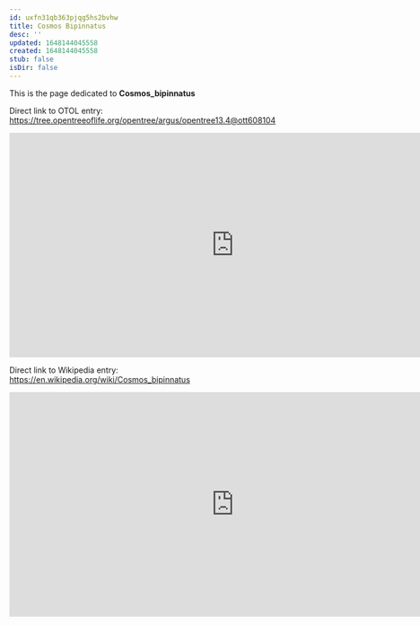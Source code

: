```yaml
---
id: uxfn31qb363pjqg5hs2bvhw
title: Cosmos Bipinnatus
desc: ''
updated: 1648144045558
created: 1648144045558
stub: false
isDir: false
---
```

This is the page dedicated to **Cosmos_bipinnatus**


Direct link to OTOL entry: https://tree.opentreeoflife.org/opentree/argus/opentree13.4@ott608104



<html>
    <body>
    <iframe src="https://tree.opentreeoflife.org/opentree/argus/opentree13.4@ott608104"
    width="800" height="400" frameborder="0" allowfullscreen> </iframe>
    </body>
</html>
    


Direct link to Wikipedia entry: https://en.wikipedia.org/wiki/Cosmos_bipinnatus



<html>
    <body>
    <iframe src="https://en.wikipedia.org/wiki/Cosmos_bipinnatus"
    width="800" height="400" frameborder="0" allowfullscreen> </iframe>
    </body>
</html>
    
